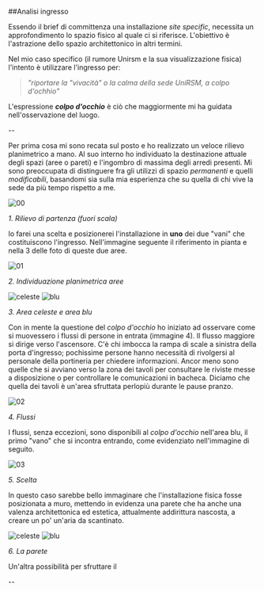 ##Analisi ingresso

Essendo il brief di committenza una installazione _site specific_, 
necessita un approfondimento lo spazio fisico al quale ci si riferisce.
L'obiettivo è l'astrazione dello spazio architettonico in altri termini. 

Nel mio caso specifico 
(il rumore Unirsm e la sua visualizzazione fisica) l'intento è utilizzare l'ingresso per:

> _"riportare la "vivacità" o la calma della sede UniRSM, a colpo d'ochhio"_

L'espressione **_colpo d'occhio_** è ciò che maggiormente mi ha guidata nell'osservazione del luogo.

--

Per prima cosa mi sono recata sul posto e ho realizzato un veloce rilievo planimetrico a mano. 
Al suo interno ho individuato la destinazione attuale degli spazi (aree o pareti) e l'ingombro di massima 
degli arredi presenti. Mi sono preoccupata di distinguere fra gli utilizzi di spazio _permanenti_ e 
quelli _modificabili_, basandomi sia sulla mia esperienza che su quella di chi vive la sede da più 
tempo rispetto a me.

![00](http://i.imgur.com/QW7tb0M.jpg?2)

_1. Rilievo di partenza (fuori scala)_

Io farei una scelta e posizionerei l'installazione in **uno** dei due "vani" che costituiscono l'ingresso. 
Nell'immagine seguente il riferimento in pianta e nella 3 delle foto di queste due aree.

![01](http://i.imgur.com/5gpfRlF.jpg?2)

_2. Individuazione planimetrica aree_

![celeste](http://i.imgur.com/RA8BUk3.jpg?1) ![blu](http://i.imgur.com/SqxXw6d.jpg?3) 

_3. Area celeste e area blu_

Con in mente la questione del _colpo d'occhio_ ho iniziato ad osservare come si muovessero 
i flussi di persone in entrata (immagine 4). Il flusso maggiore si dirige verso l'ascensore.
C'è chi imbocca la rampa di scale a sinistra della porta d'ingresso; pochissime persone hanno 
necessità di rivolgersi al personale della portineria per chiedere informazioni. Ancor meno 
sono quelle che si avviano verso la zona dei tavoli per consultare le riviste messe a disposizione o
per controllare le comunicazioni in bacheca. Diciamo che quella dei tavoli è un'area sfruttata 
perlopiù durante le pause pranzo.

![02](http://i.imgur.com/bxTeRjB.jpg?2)

_4. Flussi_

I flussi, senza eccezioni, sono disponibili al _colpo d'occhio_ nell'area blu, 
il primo "vano" che si incontra entrando, come evidenziato nell'immagine di seguito. 

![03](http://i.imgur.com/mP4Zvhc.jpg?2)

_5. Scelta_

In questo caso sarebbe bello immaginare che l'installazione fisica fosse posizionata a muro,
mettendo in evidenza una parete che ha anche una valenza architettonica ed estetica, attualmente 
addirittura nascosta, a creare un po' un'aria da scantinato.

![celeste](http://i.imgur.com/RA8BUk3.jpg?1) ![blu](http://i.imgur.com/Cv6KKnR.jpg?1) 

_6. La parete_

Un'altra possibilità per sfruttare il 

--

